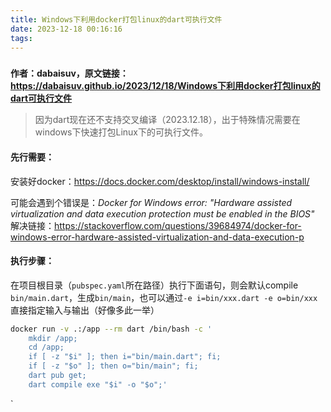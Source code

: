 ```yaml
---
title: Windows下利用docker打包linux的dart可执行文件
date: 2023-12-18 00:16:16
tags:
---
```

### 
**作者：dabaisuv，原文链接：https://dabaisuv.github.io/2023/12/18/Windows下利用docker打包linux的dart可执行文件**

> 因为dart现在还不支持交叉编译（2023.12.18），出于特殊情况需要在windows下快速打包Linux下的可执行文件。

#### 先行需要：
安装好docker：https://docs.docker.com/desktop/install/windows-install/

可能会遇到个错误是：*Docker for Windows error: "Hardware assisted virtualization and data execution protection must be enabled in the BIOS"*
解决链接：https://stackoverflow.com/questions/39684974/docker-for-windows-error-hardware-assisted-virtualization-and-data-execution-p
#### 执行步骤：
在项目根目录（`pubspec.yaml`所在路径）执行下面语句，则会默认compile `bin/main.dart`，生成`bin/main`，也可以通过`-e i=bin/xxx.dart -e o=bin/xxx`直接指定输入与输出（好像多此一举）
```bash
docker run -v .:/app --rm dart /bin/bash -c '
    mkdir /app;
    cd /app;
    if [ -z "$i" ]; then i="bin/main.dart"; fi;
    if [ -z "$o" ]; then o="bin/main"; fi;
    dart pub get;
    dart compile exe "$i" -o "$o";'
```

`